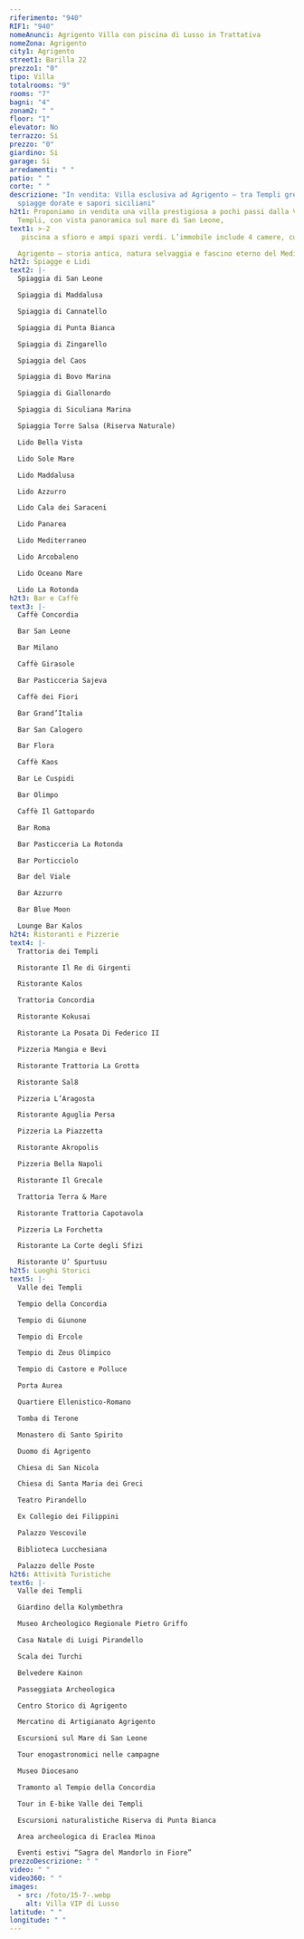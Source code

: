 ```yaml
---
riferimento: "940"
RIF1: "940"
nomeAnunci: Agrigento Villa con piscina di Lusso in Trattativa
nomeZona: Agrigento
city1: Agrigento
street1: Barilla 22
prezzo1: "0"
tipo: Villa
totalrooms: "9"
rooms: "7"
bagni: "4"
zonam2: " "
floor: "1"
elevator: No
terrazzo: Si
prezzo: "0"
giardino: Si
garage: Si
arredamenti: " "
patio: " "
corte: " "
descrizione: "In vendita: Villa esclusiva ad Agrigento – tra Templi greci,
  spiagge dorate e sapori siciliani"
h2t1: Proponiamo in vendita una villa prestigiosa a pochi passi dalla Valle dei
  Templi, con vista panoramica sul mare di San Leone,
text1: >-2
   piscina a sfioro e ampi spazi verdi. L’immobile include 4 camere, cucina open-space, terrazze solarium, zona barbecue e dependance per gli ospiti.

  Agrigento – storia antica, natura selvaggia e fascino eterno del Mediterraneo.
h2t2: Spiagge e Lidi
text2: |-
  Spiaggia di San Leone

  Spiaggia di Maddalusa

  Spiaggia di Cannatello

  Spiaggia di Punta Bianca

  Spiaggia di Zingarello

  Spiaggia del Caos

  Spiaggia di Bovo Marina

  Spiaggia di Giallonardo

  Spiaggia di Siculiana Marina

  Spiaggia Torre Salsa (Riserva Naturale)

  Lido Bella Vista

  Lido Sole Mare

  Lido Maddalusa

  Lido Azzurro

  Lido Cala dei Saraceni

  Lido Panarea

  Lido Mediterraneo

  Lido Arcobaleno

  Lido Oceano Mare

  Lido La Rotonda
h2t3: Bar e Caffè
text3: |-
  Caffè Concordia

  Bar San Leone

  Bar Milano

  Caffè Girasole

  Bar Pasticceria Sajeva

  Caffè dei Fiori

  Bar Grand’Italia

  Bar San Calogero

  Bar Flora

  Caffè Kaos

  Bar Le Cuspidi

  Bar Olimpo

  Caffè Il Gattopardo

  Bar Roma

  Bar Pasticceria La Rotonda

  Bar Porticciolo

  Bar del Viale

  Bar Azzurro

  Bar Blue Moon

  Lounge Bar Kalos
h2t4: Ristoranti e Pizzerie
text4: |-
  Trattoria dei Templi

  Ristorante Il Re di Girgenti

  Ristorante Kalos

  Trattoria Concordia

  Ristorante Kokusai

  Ristorante La Posata Di Federico II

  Pizzeria Mangia e Bevi

  Ristorante Trattoria La Grotta

  Ristorante Sal8

  Pizzeria L’Aragosta

  Ristorante Aguglia Persa

  Pizzeria La Piazzetta

  Ristorante Akropolis

  Pizzeria Bella Napoli

  Ristorante Il Grecale

  Trattoria Terra & Mare

  Ristorante Trattoria Capotavola

  Pizzeria La Forchetta

  Ristorante La Corte degli Sfizi

  Ristorante U’ Spurtusu
h2t5: Luoghi Storici
text5: |-
  Valle dei Templi

  Tempio della Concordia

  Tempio di Giunone

  Tempio di Ercole

  Tempio di Zeus Olimpico

  Tempio di Castore e Polluce

  Porta Aurea

  Quartiere Ellenistico-Romano

  Tomba di Terone

  Monastero di Santo Spirito

  Duomo di Agrigento

  Chiesa di San Nicola

  Chiesa di Santa Maria dei Greci

  Teatro Pirandello

  Ex Collegio dei Filippini

  Palazzo Vescovile

  Biblioteca Lucchesiana

  Palazzo delle Poste
h2t6: Attività Turistiche
text6: |-
  Valle dei Templi

  Giardino della Kolymbethra

  Museo Archeologico Regionale Pietro Griffo

  Casa Natale di Luigi Pirandello

  Scala dei Turchi

  Belvedere Kainon

  Passeggiata Archeologica

  Centro Storico di Agrigento

  Mercatino di Artigianato Agrigento

  Escursioni sul Mare di San Leone

  Tour enogastronomici nelle campagne

  Museo Diocesano

  Tramonto al Tempio della Concordia

  Tour in E-bike Valle dei Templi

  Escursioni naturalistiche Riserva di Punta Bianca

  Area archeologica di Eraclea Minoa

  Eventi estivi “Sagra del Mandorlo in Fiore”
prezzoDescrizione: " "
video: " "
video360: " "
images:
  - src: /foto/15-7-.webp
    alt: Villa VIP di Lusso
latitude: " "
longitude: " "
---
```

